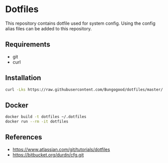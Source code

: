 # Dotfiles
This repository contains dotfile used for system config. Using the config alias files can be added to this repository.

## Requirements

- git
- curl

## Installation

```sh
curl -Lks https://raw.githubusercontent.com/Bungogood/dotfiles/master/.dotfiles/install.sh | /bin/bash
```

## Docker

```sh
docker build -t dotfiles ~/.dotfiles
docker run --rm -it dotfiles
```

## References

- https://www.atlassian.com/git/tutorials/dotfiles
- https://bitbucket.org/durdn/cfg.git